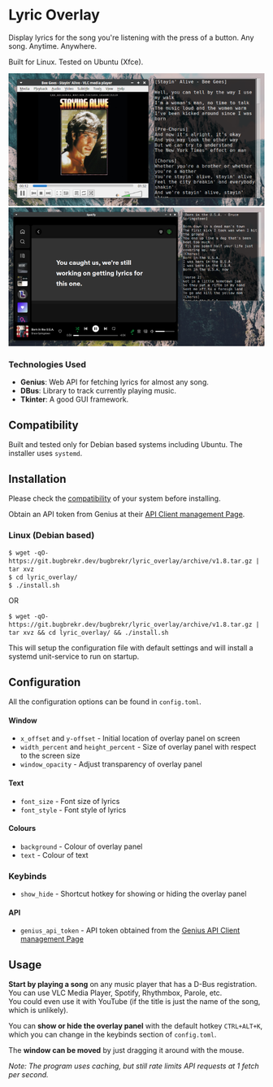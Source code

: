 # Lyric Overlay
Display lyrics for the song you're listening with the press of a button.
Any song. Anytime. Anywhere.

Built for Linux. Tested on Ubuntu (Xfce).

![vlc_demo](images/vlc_demo.png) 
![spotify_demo](images/spotify_demo.png)

### Technologies Used
 - **Genius**: Web API for fetching lyrics for almost any song.
 - **DBus**: Library to track currently playing music.
 - **Tkinter**: A good GUI framework.

## Compatibility
Built and tested only for Debian based systems including Ubuntu.
The installer uses `systemd`.

## Installation
Please check the [compatibility](#compatibility) of your system before installing.

Obtain an API token from Genius at their [API Client management Page](https://genius.com/api-clients).
### Linux (Debian based)
```
$ wget -qO- https://git.bugbrekr.dev/bugbrekr/lyric_overlay/archive/v1.8.tar.gz | tar xvz
$ cd lyric_overlay/ 
$ ./install.sh
```
OR
```
$ wget -qO- https://git.bugbrekr.dev/bugbrekr/lyric_overlay/archive/v1.8.tar.gz | tar xvz && cd lyric_overlay/ && ./install.sh
```

This will setup the configuration file with default settings and will install a systemd unit-service to run on startup.

## Configuration
All the configuration options can be found in `config.toml`.
#### Window
 - `x_offset` and `y-offset` - Initial location of overlay panel on screen
 - `width_percent` and `height_percent` - Size of overlay panel with respect to the screen size
 - `window_opacity` - Adjust transparency of overlay panel

#### Text
 - `font_size` - Font size of lyrics
 - `font_style` - Font style of lyrics

#### Colours
 - `background` - Colour of overlay panel
 - `text` - Colour of text

### Keybinds
 - `show_hide` - Shortcut hotkey for showing or hiding the overlay panel

#### API
 - `genius_api_token` - API token obtained from the [Genius API Client management Page](https://genius.com/api-clients)

## Usage
**Start by playing a song** on any music player that has a D-Bus registration. You can use VLC Media Player, Spotify, Rhythmbox, Parole, etc.\
You could even use it with YouTube (if the title is just the name of the song, which is unlikely).

You can **show or hide the overlay panel** with the default hotkey `CTRL+ALT+K`, which you can change in the keybinds section of `config.toml`.

The **window can be moved** by just dragging it around with the mouse.

_Note: The program uses caching, but still rate limits API requests at 1 fetch per second._